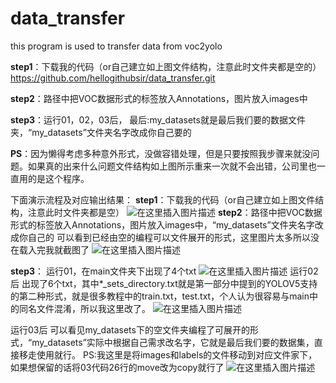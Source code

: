 # data_transfer
this program is used to transfer data from voc2yolo

**step1**：下载我的代码（or自己建立如上图文件结构，注意此时文件夹都是空的）
				https://github.com/hellogithubsir/data_transfer.git
				
**step2**：路径中把VOC数据形式的标签放入Annotations，图片放入images中

**step3**：运行01，02，03后，
最后:my_datasets就是最后我们要的数据文件夹，“my_datasets”文件夹名字改成你自己要的

**PS**：因为懒得考虑多种意外形式，没做容错处理，但是只要按照我步骤来就没问题。如果真的出来什么问题文件结构如上图所示重来一次就不会出错，公司里也一直用的是这个程序。

下面演示流程及对应输出结果：
**step1**：下载我的代码（or自己建立如上图文件结构，注意此时文件夹都是空）
![在这里插入图片描述](https://img-blog.csdnimg.cn/2020112511020824.png?x-oss-process=image/watermark,type_ZmFuZ3poZW5naGVpdGk,shadow_10,text_aHR0cHM6Ly9ibG9nLmNzZG4ubmV0L3FxXzM1Njc5NzAx,size_16,color_FFFFFF,t_70#pic_center)
**step2**：路径中把VOC数据形式的标签放入Annotations，图片放入images中，“my_datasets”文件夹名字改成你自己的
可以看到已经由空的编程可以文件展开的形式，这里图片太多所以没在载入完我就截图了
![在这里插入图片描述](https://img-blog.csdnimg.cn/20201125110807424.png?x-oss-process=image/watermark,type_ZmFuZ3poZW5naGVpdGk,shadow_10,text_aHR0cHM6Ly9ibG9nLmNzZG4ubmV0L3FxXzM1Njc5NzAx,size_16,color_FFFFFF,t_70#pic_center)

**step3**：
运行01，在main文件夹下出现了4个txt
![在这里插入图片描述](https://img-blog.csdnimg.cn/20201125111351712.png?x-oss-process=image/watermark,type_ZmFuZ3poZW5naGVpdGk,shadow_10,text_aHR0cHM6Ly9ibG9nLmNzZG4ubmV0L3FxXzM1Njc5NzAx,size_16,color_FFFFFF,t_70#pic_center)
运行02后
出现了6个txt，其中*_sets_directory.txt就是第一部分中提到的YOLOV5支持的第二种形式，就是很多教程中的train.txt，test.txt，个人认为很容易与main中的同名文件混淆，所以我这里改了。
![在这里插入图片描述](https://img-blog.csdnimg.cn/20201125111557398.png?x-oss-process=image/watermark,type_ZmFuZ3poZW5naGVpdGk,shadow_10,text_aHR0cHM6Ly9ibG9nLmNzZG4ubmV0L3FxXzM1Njc5NzAx,size_16,color_FFFFFF,t_70#pic_center)

运行03后
可以看见my_datasets下的空文件夹编程了可展开的形式，“my_datasets”实际中根据自己需求改名字，它就是最后我们要的数据集，直接移走使用就行。
PS:我这里是将images和labels的文件移动到对应文件家下，如果想保留的话将03代码26行的move改为copy就行了
![在这里插入图片描述](https://img-blog.csdnimg.cn/20201125112409690.png?x-oss-process=image/watermark,type_ZmFuZ3poZW5naGVpdGk,shadow_10,text_aHR0cHM6Ly9ibG9nLmNzZG4ubmV0L3FxXzM1Njc5NzAx,size_16,color_FFFFFF,t_70#pic_center)

